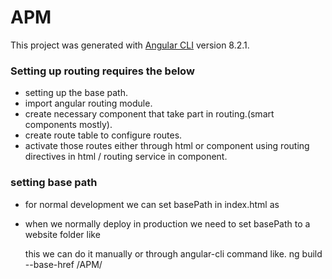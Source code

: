 # APM

This project was generated with [Angular CLI](https://github.com/angular/angular-cli) version 8.2.1.

### Setting up routing requires the below

- setting up the base path.
- import angular routing module.
- create necessary component that take part in routing.(smart components mostly).
- create route table to configure routes.
- activate those routes either through html or component using routing directives in html / routing service in component.

### setting base path

- for normal development we can set basePath in index.html as <base href="/">

- when we normally deploy in production we need to set basePath to a website folder like
    <base href="/APM/">
  this we can do it manually or  through angular-cli command like.
   ng build --base-href /APM/
